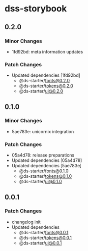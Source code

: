 # dss-storybook

## 0.2.0

### Minor Changes

- 1fd92bd: meta information updates

### Patch Changes

- Updated dependencies [1fd92bd]
  - @ds-starter/fonts@0.2.0
  - @ds-starter/tokens@0.2.0
  - @ds-starter/ui@0.2.0

## 0.1.0

### Minor Changes

- 5ae783e: unicornix integration

### Patch Changes

- 05a4d78: release preparations
- Updated dependencies [05a4d78]
- Updated dependencies [5ae783e]
  - @ds-starter/fonts@0.1.0
  - @ds-starter/tokens@0.1.0
  - @ds-starter/ui@0.1.0

## 0.0.1

### Patch Changes

- changelog init
- Updated dependencies
  - @ds-starter/fonts@0.0.1
  - @ds-starter/tokens@0.0.1
  - @ds-starter/ui@0.0.1
